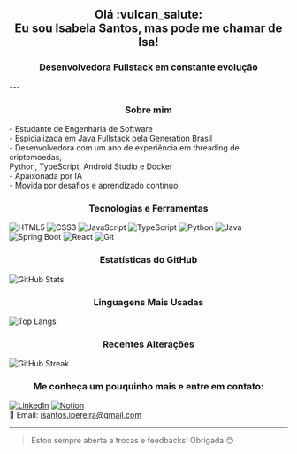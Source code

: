 <h2 align="center">Olá :vulcan_salute:</br> Eu sou Isabela Santos, mas pode me chamar de Isa!</h2>
<h3 align="center">Desenvolvedora Fullstack em constante evolução</h3>
---
<h3 align="center"> Sobre mim </h3>
- Estudante de Engenharia de Software</br>
- Espicializada em Java Fullstack pela Generation Brasil</br>
- Desenvolvedora com um ano de experiência em threading de criptomoedas,<br>
Python, TypeScript, Android Studio e Docker</br>
- Apaixonada por IA</br>
- Movida por desafios e aprendizado contínuo</br>

<h3 align="center"> Tecnologias e Ferramentas </h3>

![HTML5](https://img.shields.io/badge/HTML5-E34F26?style=for-the-badge&logo=html5&logoColor=white)
![CSS3](https://img.shields.io/badge/CSS3-1572B6?style=for-the-badge&logo=css3&logoColor=white)
![JavaScript](https://img.shields.io/badge/JavaScript-F7DF1E?style=for-the-badge&logo=javascript&logoColor=black)
![TypeScript](https://img.shields.io/badge/TypeScript-3178C6?style=for-the-badge&logo=typescript&logoColor=white)
![Python](https://img.shields.io/badge/Python-3776AB?style=for-the-badge&logo=python&logoColor=white)
![Java](https://img.shields.io/badge/Java-007396?style=for-the-badge&logo=java&logoColor=white)
![Spring Boot](https://img.shields.io/badge/Spring%20Boot-6DB33F?style=for-the-badge&logo=spring-boot&logoColor=white)
![React](https://img.shields.io/badge/React-61DAFB?style=for-the-badge&logo=react&logoColor=black)
![Git](https://img.shields.io/badge/Git-F05032?style=for-the-badge&logo=git&logoColor=white)

<h3 align="center"> Estatísticas do GitHub </h3>

![GitHub Stats](https://github-readme-stats.vercel.app/api?username=Isabela-prog&show_icons=true&theme=dracula)

<h3 align="center"> Linguagens Mais Usadas </h3>

![Top Langs](https://github-readme-stats.vercel.app/api/top-langs/?username=Isabela-prog&layout=compact&theme=dracula)

<h3 align="center">  Recentes Alterações </h3>

![GitHub Streak](https://github-readme-streak-stats.herokuapp.com/?user=Isabela-prog&theme=dracula)

<h3 align="center"> Me conheça um pouquinho mais e entre em contato:</h3>

[![LinkedIn](https://img.shields.io/badge/LinkedIn-0077B5?style=for-the-badge&logo=linkedin&logoColor=white)](https://www.linkedin.com/in/isabela-santos-837541351/)
[![Notion](https://img.shields.io/badge/Notion-000?style=for-the-badge&logo=notion&logoColor=white)](https://jasper-cost-a08.notion.site/Isabela-Santos-17ba8a4d70648063b419d1442c3b1d5c?pvs=74)</br>
📧 Email: isantos.ipereira@gmail.com

---

> Estou sempre aberta a trocas e feedbacks! Obrigada 😊

